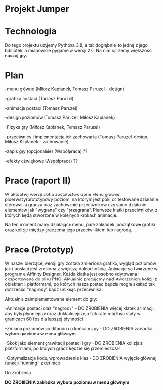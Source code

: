 # Projekt Jumper


# Technologia
Do tego projektu użyjemy Pythona 3.8, a tak dogłębniej to jedną z jego bibliotek, a mianowicie pygame w wersji 2.0. Na nim oprzemy większość naszej gry.

# Plan
-menu główne (Miłosz Kapłanek, Tomasz Paruzel - design)

-grafika postaci (Tomasz Paruzel)

-animacje postaci (Tomasz Paruzel)

-design poziomów (Tomasz Paruzel, Miłosz Kapłanek)

-Fizyka gry (Miłosz Kapłanek, Tomasz Paruzel)

-przeciwnicy i implementacja ich zachowania (Tomasz Paruzel-design, Miłosz Kapłanek - zachowanie)

-zapis gry (opcjonalnie) (Współpraca) ??

-efekty dźwiękowe (Współpraca) ??

# Prace (raport II)
W aktualnej wersji alpha zostałostworzone Menu główne, pioerwszy(prototypowy poziom) na którym jest póki co testowane działanie sterowania gracza oraz zachowanie przeciwników czy samo działanie elementów jak "wygrana" czy "przegrana". Pierwsze ktatki przeciwników, z których będą stworzone w kolejnych krokach animacje.

Na ten moment mamy działające menu, pare zakładek, początkowe grafiki oraz kolizje między graczema jego przeciwnikiem lub nagrodą.

# Prace (Prototyp)

W naszej bierzącej wersji gry została zmieniona grafika, wygląd poziomów jak i postaci jest zrobiona z większą  dokładnością.
Animacje są tworzone w programie Affinity Designer. Każda klatka jest osobno edytowana i eksportowana do pliku PNG.
Aktualnie pracujemy nad stworzeniem kolizji z obiektami, platformami, po których nasza postac będzie mogła skakać tak dotrzećdo "nagrody" bądź uniknąć przeciwnika.

Aktualnie zaimplementowane element do gry:

-Animacje postaci oraz "nagrody" - DO ZROBIENIA więcej klatek animacji, aby były płynniejsze oraz dokładniejsze,a tick rate mógłbyc stały w granicach 60 fps dla lepszej płynności 

-Zmiana poziomów po ditarciu do końca mapy - DO ZROBIENIA zakładka wyboru poziomu w menu głównym

-Skok jako element grawitacji postaci i gry - DO ZROBIENIA kolizja z platrformami, po których gracz będzie się przemieszczał

-Optymalizacja kodu, wprowadzenie klas - DO ZROBIENIA wyjęcie głównej funkcji "running" z definicji

Do Zrobienia

**DO ZROBIENIA zakładka wyboru poziomu w menu głównym**
